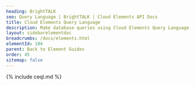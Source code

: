 ```yaml
---
heading: BrightTALK
seo: Query Language | BrightTALK | Cloud Elements API Docs
title: Cloud Elements Query Language
description: Make database queries using Cloud Elements Query Language.
layout: sidebarelementdoc
breadcrumbs: /docs/elements.html
elementId: 184
parent: Back to Element Guides
order: 45
sitemap: false
---
```


{% include ceql.md %}
